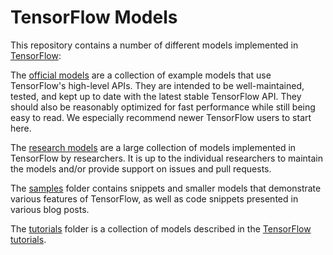 # TensorFlow Models

This repository contains a number of different models implemented in [TensorFlow](https://tensorflow.org):

The [official models](official) are a collection of example models that use TensorFlow's high-level APIs. They are intended to be well-maintained, tested, and kept up to date with the latest stable TensorFlow API. They should also be reasonably optimized for fast performance while still being easy to read. We especially recommend newer TensorFlow users to start here.

The [research models](research) are a large collection of models implemented in TensorFlow by researchers. It is up to the individual researchers to maintain the models and/or provide support on issues and pull requests.

The [samples](samples) folder contains snippets and smaller models that demonstrate various features of TensorFlow, as well as code snippets presented in various blog posts.

The [tutorials](tutorials) folder is a collection of models described in the [TensorFlow tutorials](https://www.tensorflow.org/tutorials/).
